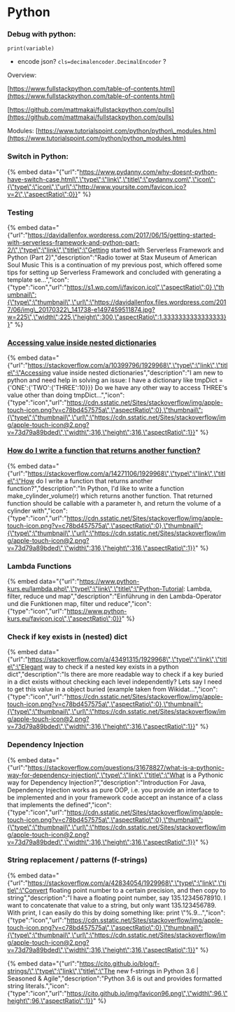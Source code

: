 # Python

### Debug with python:

```text
print(variable)
```

* encode json?  `cls=decimalencoder.DecimalEncoder` ?

Overview:

[https://www.fullstackpython.com/table-of-contents.html](https://www.fullstackpython.com/table-of-contents.html)

[https://github.com/mattmakai/fullstackpython.com/pulls](https://github.com/mattmakai/fullstackpython.com/pulls)

Modules: [https://www.tutorialspoint.com/python/python\_modules.htm](https://www.tutorialspoint.com/python/python_modules.htm)





### Switch in Python: 

{% embed data="{\"url\":\"https://www.pydanny.com/why-doesnt-python-have-switch-case.html\",\"type\":\"link\",\"title\":\"pydanny.com\",\"icon\":{\"type\":\"icon\",\"url\":\"http://www.yoursite.com/favicon.ico?v=2\",\"aspectRatio\":0}}" %}



### Testing

{% embed data="{\"url\":\"https://davidallenfox.wordpress.com/2017/06/15/getting-started-with-serverless-framework-and-python-part-2/\",\"type\":\"link\",\"title\":\"Getting started with Serverless Framework and Python \(Part 2\)\",\"description\":\"Radio tower at Stax Museum of American Soul Music This is a continuation of my previous post, which offered some tips for setting up Serverless Framework and concluded with generating a template se…\",\"icon\":{\"type\":\"icon\",\"url\":\"https://s1.wp.com/i/favicon.ico\",\"aspectRatio\":0},\"thumbnail\":{\"type\":\"thumbnail\",\"url\":\"https://davidallenfox.files.wordpress.com/2017/06/img\_20170322\_141738-e1497459511874.jpg?w=225\",\"width\":225,\"height\":300,\"aspectRatio\":1.3333333333333333}}" %}

### [Accessing value inside nested dictionaries](https://stackoverflow.com/questions/10399614/accessing-value-inside-nested-dictionaries)

{% embed data="{\"url\":\"https://stackoverflow.com/a/10399796/1929968\",\"type\":\"link\",\"title\":\"Accessing value inside nested dictionaries\",\"description\":\"I am new to python and need help in solving an issue:  I have a dictionary like   tmpDict = {\'ONE\':{\'TWO\':{\'THREE\':10}}} Do we have any other way to access THREE\'s value other than doing   tmpDict...\",\"icon\":{\"type\":\"icon\",\"url\":\"https://cdn.sstatic.net/Sites/stackoverflow/img/apple-touch-icon.png?v=c78bd457575a\",\"aspectRatio\":0},\"thumbnail\":{\"type\":\"thumbnail\",\"url\":\"https://cdn.sstatic.net/Sites/stackoverflow/img/apple-touch-icon@2.png?v=73d79a89bded\",\"width\":316,\"height\":316,\"aspectRatio\":1}}" %}

### [How do I write a function that returns another function?](https://stackoverflow.com/questions/14261474/how-do-i-write-a-function-that-returns-another-function)

{% embed data="{\"url\":\"https://stackoverflow.com/a/14271106/1929968\",\"type\":\"link\",\"title\":\"How do I write a function that returns another function?\",\"description\":\"In Python, I\'d like to write a function make\_cylinder\_volume\(r\) which returns another function. That returned function should be callable with a parameter h, and return the volume of a cylinder with\",\"icon\":{\"type\":\"icon\",\"url\":\"https://cdn.sstatic.net/Sites/stackoverflow/img/apple-touch-icon.png?v=c78bd457575a\",\"aspectRatio\":0},\"thumbnail\":{\"type\":\"thumbnail\",\"url\":\"https://cdn.sstatic.net/Sites/stackoverflow/img/apple-touch-icon@2.png?v=73d79a89bded\",\"width\":316,\"height\":316,\"aspectRatio\":1}}" %}

### Lambda Functions

{% embed data="{\"url\":\"https://www.python-kurs.eu/lambda.php\",\"type\":\"link\",\"title\":\"Python-Tutorial: Lambda, filter, reduce und map\",\"description\":\"Einführung in den Lambda-Operator und die Funktionen  map, filter und reduce\",\"icon\":{\"type\":\"icon\",\"url\":\"https://www.python-kurs.eu/favicon.ico\",\"aspectRatio\":0}}" %}



### Check if key exists in \(nested\) dict

{% embed data="{\"url\":\"https://stackoverflow.com/a/43491315/1929968\",\"type\":\"link\",\"title\":\"Elegant way to check if a nested key exists in a python dict\",\"description\":\"Is there are more readable way to check if a key buried in a dict exists without checking each level independently?  Lets say I need to get this value in a object buried \(example taken from Wikidat...\",\"icon\":{\"type\":\"icon\",\"url\":\"https://cdn.sstatic.net/Sites/stackoverflow/img/apple-touch-icon.png?v=c78bd457575a\",\"aspectRatio\":0},\"thumbnail\":{\"type\":\"thumbnail\",\"url\":\"https://cdn.sstatic.net/Sites/stackoverflow/img/apple-touch-icon@2.png?v=73d79a89bded\",\"width\":316,\"height\":316,\"aspectRatio\":1}}" %}

### Dependency Injection

{% embed data="{\"url\":\"https://stackoverflow.com/questions/31678827/what-is-a-pythonic-way-for-dependency-injection\",\"type\":\"link\",\"title\":\"What is a Pythonic way for Dependency Injection?\",\"description\":\"Introduction  For Java, Dependency Injection works as pure OOP, i.e. you provide an interface to be implemented and in your framework code accept an instance of a class that implements the defined\",\"icon\":{\"type\":\"icon\",\"url\":\"https://cdn.sstatic.net/Sites/stackoverflow/img/apple-touch-icon.png?v=c78bd457575a\",\"aspectRatio\":0},\"thumbnail\":{\"type\":\"thumbnail\",\"url\":\"https://cdn.sstatic.net/Sites/stackoverflow/img/apple-touch-icon@2.png?v=73d79a89bded\",\"width\":316,\"height\":316,\"aspectRatio\":1}}" %}



### String replacement / patterns \(f-strings\)

{% embed data="{\"url\":\"https://stackoverflow.com/a/42834054/1929968\",\"type\":\"link\",\"title\":\"Convert floating point number to a certain precision, and then copy to string\",\"description\":\"I have a floating point number, say 135.12345678910. I want to concatenate that value to a string, but only want 135.123456789. With print, I can easily do this by doing something like:  print \\\"%.9...\",\"icon\":{\"type\":\"icon\",\"url\":\"https://cdn.sstatic.net/Sites/stackoverflow/img/apple-touch-icon.png?v=c78bd457575a\",\"aspectRatio\":0},\"thumbnail\":{\"type\":\"thumbnail\",\"url\":\"https://cdn.sstatic.net/Sites/stackoverflow/img/apple-touch-icon@2.png?v=73d79a89bded\",\"width\":316,\"height\":316,\"aspectRatio\":1}}" %}

{% embed data="{\"url\":\"https://cito.github.io/blog/f-strings/\",\"type\":\"link\",\"title\":\"The new f-strings in Python 3.6 \| Seasoned & Agile\",\"description\":\"Python 3.6 is out and provides formatted string literals.\",\"icon\":{\"type\":\"icon\",\"url\":\"https://cito.github.io/img/favicon96.png\",\"width\":96,\"height\":96,\"aspectRatio\":1}}" %}



